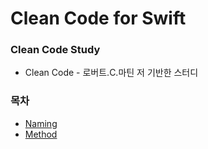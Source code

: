 # Clean Code for Swift

### Clean Code Study
- Clean Code - 로버트.C.마틴 저 기반한 스터디

### 목차
- [Naming](doc/Naming.md)
- [Method](doc/Method.md)